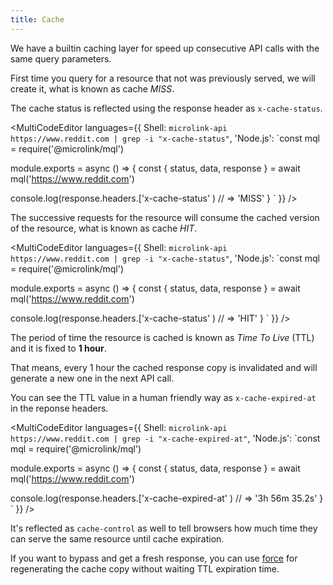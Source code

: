 ```yaml
---
title: Cache
---
```


We have a builtin caching layer for speed up consecutive API calls with the same query parameters.

First time you query for a resource that not was previously served, we will create it, what is known as cache *MISS*.

The cache status is reflected using the response header as `x-cache-status`.

<MultiCodeEditor languages={{
  Shell: `microlink-api https://www.reddit.com | grep -i "x-cache-status"`,
  'Node.js': `const mql = require('@microlink/mql')
 
module.exports = async () => {
  const { status, data, response } = await mql('https://www.reddit.com')
  
  console.log(response.headers.['x-cache-status' ) // => 'MISS'
}
  `
  }} 
/>

The successive requests for the resource will consume the cached version of the resource, what is known as cache *HIT*.

<MultiCodeEditor languages={{
  Shell: `microlink-api https://www.reddit.com | grep -i "x-cache-status"`,
  'Node.js': `const mql = require('@microlink/mql')
 
module.exports = async () => {
  const { status, data, response } = await mql('https://www.reddit.com')
  
  console.log(response.headers.['x-cache-status' ) // => 'HIT'
}
  `
  }} 
/>

The period of time the resource is cached is known as *Time To Live* (TTL) and it is fixed to **1 hour**.

That means, every 1 hour the cached response copy is invalidated and will generate a new one in the next API call.

You can see the TTL value in a human friendly way as `x-cache-expired-at` in the reponse headers.

<MultiCodeEditor languages={{
  Shell: `microlink-api https://www.reddit.com | grep -i "x-cache-expired-at"`,
  'Node.js': `const mql = require('@microlink/mql')
 
module.exports = async () => {
  const { status, data, response } = await mql('https://www.reddit.com')
  
  console.log(response.headers.['x-cache-expired-at' ) // => '3h 56m 35.2s'
}
  `
  }} 
/>

It's reflected as `cache-control` as well to tell browsers how much time they can serve the same resource until cache expiration.

If you want to bypass and get a fresh response, you can use [force](/docs/api/api-parameters/force) for regenerating the cache copy without waiting TTL expiration time.
